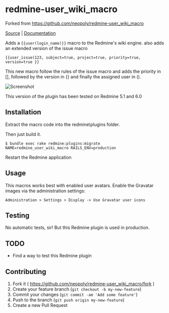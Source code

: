 [github]: https://github.com/llessieux-jp/redmine-user_wiki_macro
[doc]: http://rubydoc.info/github/llessieux-jp/redmine-user_wiki_macro/master/file/README.md

# redmine-user_wiki_macro

Forked from https://github.com/neopoly/redmine-user_wiki_macro

[Source][github] |
[Documentation][doc]

Adds a `{{user(login_name)}}` macro to the Redmine's wiki engine.
also adds an extended version of the issue macro


`{{user_issue(123, subject=true, project=true, priority=true, version=true }}`

This new macro follow the rules of the issue macro and adds the priority in [], followed by the version in {} and finally the assigned user in ().


![Screenshot](http://neopoly.github.io/redmine-user_wiki_macro/images/screenshot.png)

This version of the plugin has been tested on Redmine 5.1 and 6.0

## Installation

Extract the macro code into the redmine\plugins folder.

Then just build it.

```
$ bundle exec rake redmine:plugins:migrate NAME=redmine_user_wiki_macro RAILS_ENV=production
```

Restart the Redmine application

## Usage

This macros works best with enabled user avatars. Enable the Gravatar images via
the administration settings:

    Administration > Settings > Display -> Use Gravatar user icons

## Testing

No automatic tests, sir! But this Redmine plugin is used in production.

## TODO

* Find a way to test this Redmine plugin

## Contributing

1. Fork it ( https://github.com/neopoly/redmine-user_wiki_macro/fork )
2. Create your feature branch (`git checkout -b my-new-feature`)
3. Commit your changes (`git commit -am 'Add some feature'`)
4. Push to the branch (`git push origin my-new-feature`)
5. Create a new Pull Request

